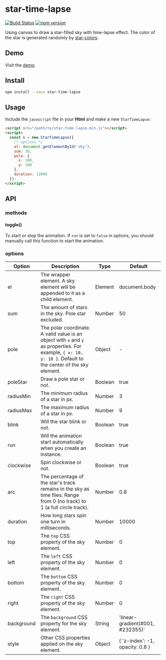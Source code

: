 # star-time-lapse

[![Build Status](https://travis-ci.com/fralonra/star-time-lapse.svg?branch=master)](https://travis-ci.com/fralonra/star-time-lapse)
[![npm version](https://img.shields.io/npm/v/star-time-lapse.svg)](https://www.npmjs.com/package/star-time-lapse)

Using canvas to draw a star-filled sky with time-lapse effect. The color of the star is generated randomly by [star-colors](https://github.com/fralonra/star-colors).

## Demo

Visit the [demo](https://fralonra.github.io/star-time-lapse/demo/).

## Install

```bash
npm install --save star-time-lapse
```

## Usage

Include the `javascript` file in your **Html** and make a new `StarTimeLapse`:
```html
<script src="/path/to/star-time-lapse.min.js"></script>
<script>
  const s = new StarTimeLapse({
    /* options */
    el: document.getElementById('sky'),
    sum: 30,
    pole: {
      x: 100,
      y: 100
    },
    duration: 12000
  });
</script>
```

## API

### methods

#### toggle()

To start or stop the animation. If `run` is set to `false` in options, you should manually call this function to start the animation.


### options
| Option | Description | Type | Default |
| --- | --- | --- | --- |
| el | The wrapper element. A sky element will be appended to it as a child element. | Element | document.body |
| sum | The amount of stars in the sky. Pole star excluded. | Number | 50 |
| pole | The polar coordinate. A valid value is an object with `x` and `y` as properties. For example, `{ x: 10, y: 10 }`. Default to the center of the sky element. | Object | - |
| poleStar | Draw a pole star or not. | Boolean | true |
| radiusMin | The minimum radius of a star in px. | Number | 3 |
| radiusMax | The maximum radius of a star in px. | Number | 9 |
| blink | Will the star blink or not. | Boolean | true |
| run | Will the animation start automatically when you create an instance. | Boolean | true |
| clockwise | Spin clockwise or not. | Boolean | true |
| arc | The percentage of the star's track remains in the sky as time flies. Range from 0 (no track) to 1 (a full circle track). | Number | 0.8 |
| duration | How long stars spin one turn in milliseconds. | Number | 10000 |
| top | The `top` CSS property of the sky element. | Number | 0 |
| left | The `left` CSS property of the sky element. | Number | 0 |
| bottom | The `bottom` CSS property of the sky element. | Number | 0 |
| right | The `right` CSS property of the sky element. | Number | 0 |
| background | The `background` CSS property for the sky element. | String | 'linear-gradient(#001, #232355)' |
| style | Other CSS properties applied on the sky element. | Object | { 'z-index': -1, opacity: 0.8 } |